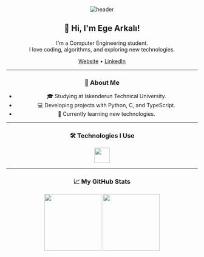 <p align="center">
  <img src="https://capsule-render.vercel.app/api?type=waving&color=0a3cff,00bfff&height=180&section=header&text=Ege%20Arkalı&fontSize=40&fontAlignY=35&desc=Computer%20Engineer%20%7C%20Turkey&descAlignY=60&descAlign=62" alt="header"/>
</p>

<div align="center">

<h2>👋 Hi, I'm Ege Arkalı!</h2>
<p>I'm a Computer Engineering student.<br>
I love coding, algorithms, and exploring new technologies.</p>
<p>
  <a href="https://arkali.com.tr" target="_blank">Website</a> •
  <a href="https://www.linkedin.com/in/earkali" target="_blank">LinkedIn</a>
</p>

---

### 📝 About Me

- 🎓 Studying at Iskenderun Technical University.
- 💻 Developing projects with Python, C, and TypeScript.
- 🌱 Currently learning new technologies.

---

### 🛠️ Technologies I Use

<p>
  <img src="https://skillicons.dev/icons?i=python,typescript,react,linux,git,c" height="40"/>
</p>

---

### 📈 My GitHub Stats

<p>
  <img src="https://github-readme-stats.vercel.app/api?username=earkali&show_icons=true&theme=radical" height="150"/>
  <img src="https://github-readme-streak-stats.herokuapp.com/?user=earkali&theme=radical" height="150"/>
</p>

</div>
